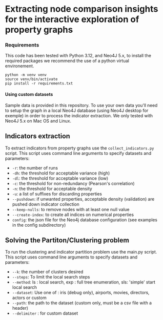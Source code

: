 # Extracting node comparison insights for the interactive exploration of property graphs

### Requirements
This code has been tested with Python 3.12, and Neo4J 5.x, to install the required packages we recommend the use of a python virtual environement.
```
python -m venv venv
source venv/bin/activate
pip install -r requirements.txt
```
#### Using custom datasets
Sample data is provided in this repository. To use your own data you'll need to setup the graph in a local Neo4J database (using Neo4J desktop for exemple) in order to process the indicator extraction. We only tested with Neo4J 5.x on Mac OS and Linux. 

## Indicators extraction

To extract indicators from property graphs use the `collect_indicators.py` script. This script uses command line arguments to specify datasets and parameters:
 - `-r`: the number of runs
 - `-dh`: the threshold for acceptable variance (high)
 - `-dl`: the threshold for acceptable variance (low)
 - `-c`: the threshold for non-redundancy (Pearson's correlation)
 - `-n`: the threshold for acceptable density
 - `-u`: a list of suffixes for discarding properties
 - `--pushdown`: if unwanted properties, acceptable density (validation) are pushed down indicator collection
 - `--keep-nulls`: to remove nodes with at least one null value
 - `--create-index`: to create all indices on numerical properties
 - `config`: the json file for the Neo4j database configuration (see examples in the config subdirectory)


## Solving the Partiton/Clustering problem

To run the clustering and indicator partition problem use the main.py script. This script uses command line arguments to specify datasets and parameters:
 - `--k`: the number of clusters desired
 - `--steps`: To limit the local search steps
 - `--method`: ls : local search, exp : full tree enumeration, sls: 'simple' start local search
 - `--dataset`: Use one of : iris (debug only), airports, movies, directors, actors or custom
 - `--path`: the path to the dataset (custom only, must be a csv file with a header)
 - `--delimiter` :  for custom dataset


